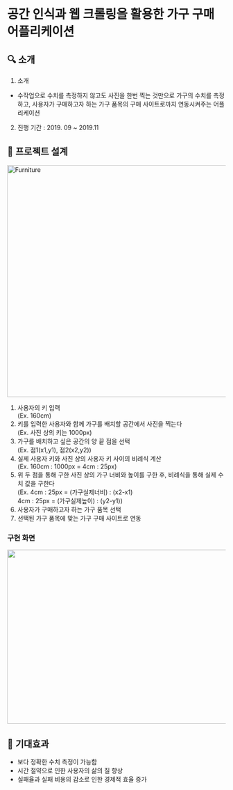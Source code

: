 # 공간 인식과 웹 크롤링을 활용한 가구 구매 어플리케이션

## 🔍 소개
1. 소개
- 수작업으로 수치를 측정하지 않고도 사진을 한번 찍는 것만으로 가구의 수치를 측정하고, 사용자가 구매하고자 하는 가구 품목의 구매 사이트로까지 연동시켜주는 어플리케이션
2. 진행 기간 : 2019. 09 ~ 2019.11

## 🔗 프로젝트 설계
<div>
<img width="533" alt="Furniture" src="https://user-images.githubusercontent.com/53486320/92306077-89f0a000-efc7-11ea-8005-a96a9d67f200.png">
</div>

1. 사용자의 키 입력  
(Ex. 160cm)  
2. 키를 입력한 사용자와 함께 가구를 배치할 공간에서 사진을 찍는다  
(Ex. 사진 상의 키는 1000px)  
3. 가구를 배치하고 싶은 공간의 양 끝 점을 선택  
(Ex. 점1(x1,y1), 점2(x2,y2))  
4. 실제 사용자 키와 사진 상의 사용자 키 사이의 비례식 계산  
(Ex. 160cm : 1000px = 4cm : 25px)  
5. 위 두 점을 통해 구한 사진 상의 가구 너비와 높이를 구한 후, 비례식을 통해 실제 수치 값을 구한다  
(Ex. 4cm : 25px = (가구실제너비) : (x2-x1)  
     4cm : 25px = (가구실제높이) : (y2-y1))  
6. 사용자가 구매하고자 하는 가구 품목 선택  
7. 선택된 가구 품목에 맞는 가구 구매 사이트로 연동  

### 구현 화면
<img src="https://github.com/sinw212/Furniture/assets/53486320/d363040a-6478-4626-936f-edbba209b477" width="1000" height="400"/>

## 🙏 기대효과
- 보다 정확한 수치 측정이 가능함
- 시간 절약으로 인한 사용자의 삶의 질 향상
- 실패율과 실패 비용의 감소로 인한 경제적 효율 증가

